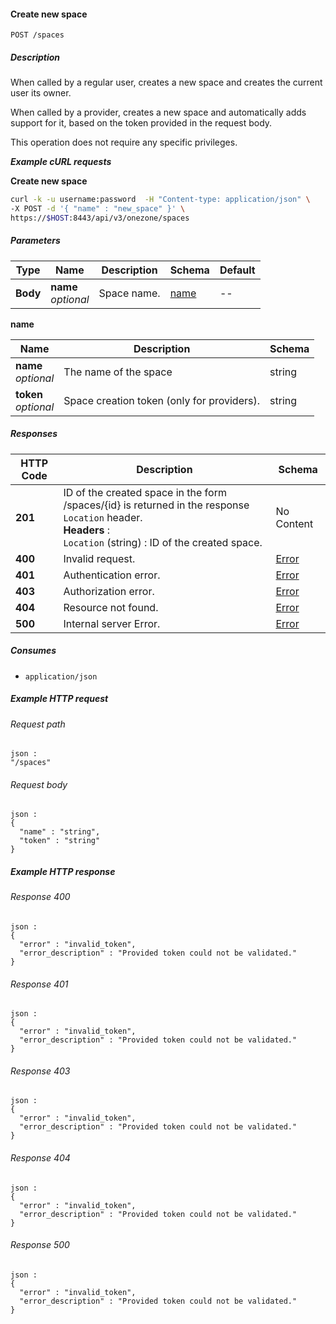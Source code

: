 
<a name="create_space"></a>
#### Create new space
```
POST /spaces
```


##### Description
When called by a regular user, creates a new space and creates the current user its owner.

When called by a provider, creates a new space and automatically adds support for it, 
based on the token provided in the request body.

This operation does not require any specific privileges.

***Example cURL requests***

**Create new space**
```bash
curl -k -u username:password  -H "Content-type: application/json" \
-X POST -d '{ "name" : "new_space" }' \
https://$HOST:8443/api/v3/onezone/spaces
```


##### Parameters

|Type|Name|Description|Schema|Default|
|---|---|---|---|---|
|**Body**|**name**  <br>*optional*|Space name.|[name](#create_space-name)|--|

<a name="create_space-name"></a>
**name**

|Name|Description|Schema|
|---|---|---|
|**name**  <br>*optional*|The name of the space|string|
|**token**  <br>*optional*|Space creation token (only for providers).|string|


##### Responses

|HTTP Code|Description|Schema|
|---|---|---|
|**201**|ID of the created space in the form /spaces/{id} is  returned in the response `Location` header.  <br>**Headers** :   <br>`Location` (string) : ID of the created space.|No Content|
|**400**|Invalid request.|[Error](../definitions/Error.md#error)|
|**401**|Authentication error.|[Error](../definitions/Error.md#error)|
|**403**|Authorization error.|[Error](../definitions/Error.md#error)|
|**404**|Resource not found.|[Error](../definitions/Error.md#error)|
|**500**|Internal server Error.|[Error](../definitions/Error.md#error)|


##### Consumes

* `application/json`


##### Example HTTP request

###### Request path
```
json :
"/spaces"
```


###### Request body
```
json :
{
  "name" : "string",
  "token" : "string"
}
```


##### Example HTTP response

###### Response 400
```
json :
{
  "error" : "invalid_token",
  "error_description" : "Provided token could not be validated."
}
```


###### Response 401
```
json :
{
  "error" : "invalid_token",
  "error_description" : "Provided token could not be validated."
}
```


###### Response 403
```
json :
{
  "error" : "invalid_token",
  "error_description" : "Provided token could not be validated."
}
```


###### Response 404
```
json :
{
  "error" : "invalid_token",
  "error_description" : "Provided token could not be validated."
}
```


###### Response 500
```
json :
{
  "error" : "invalid_token",
  "error_description" : "Provided token could not be validated."
}
```



